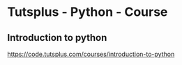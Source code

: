# Tutsplus - Python - Course
## Introduction to python
https://code.tutsplus.com/courses/introduction-to-python

